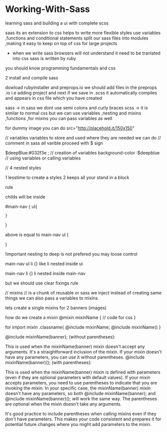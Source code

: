 # Working-With-Sass
learning sass and building a ui with complete scss


saas
its an extension to css helps to write more flexible styles
use variables ,functions and conditional statements 
split our sass files into modules ,making it easy to keep on top of css for large projects

- when we write sass browsers will not understand it need to be tranlated into css
sass is written by ruby

you should know programming fundamentals and css


2 install and compile sass

dowload rubyinstaller and preprops.io  we should add files in the preprops .io i.e adding project and next if we save in .scss it automatically compiles and appears in css file which you have created 

sass -> in sass we dont use semi colons and curly braces 
scss ->  it is similar to normal css but we can use variables ,nesting and mixins ,functions ,for mixins you can pass variables as well

for dummy image you can do src="http://placehold.it/150x150"


//            variables 
variables  to store and used where they are needed 
we can do  // comment in sass
all varible proceed with $ sign

$deepBlue:#032f3e ; //  creation of variables 
background-color :$deepblue // using variables or calling variables

// 4         nested styles 

1 lesstime to create a styles 
2 keeps all your stand in a block

rule 

childs will be inside 

#main-nav {
    ul{

    }
}


above is equal to main-nav ul {

}


!important  nesting to deep is not prefered you may loose control 

main-nav ul li {}   like li nested inside ui

main-nav li {} li nested inside main-nav


but we should use clear fixings rule 


//    mixins 
// is a chunk of reusable or sass we inject 
instead of creating same things we can also pass a variables to mixins


lets create a single mixins for 2 banners (images)

how do we create a mixin 
@mixin mixinName {
    // code for css 
}

for import mixin
.classname{
    @include mixinName;
    @include mixinName()
}

@include mixinName(banner); (without parentheses):

This is used when the mixinName(banner) mixin doesn't accept any arguments. It's a straightforward inclusion of the mixin.
If your mixin doesn't have any parameters, you can use it without parentheses.
@include mixinName(banner)(); (with parentheses):

This is used when the mixinName(banner) mixin is defined with parameters (even if they are optional parameters with default values).
If your mixin accepts parameters, you need to use parentheses to indicate that you are invoking the mixin.
In your specific case, the mixinName(banner) mixin doesn't have any parameters, so both @include mixinName(banner); and @include mixinName(banner)(); will work the same way. The parentheses are optional when the mixin doesn't take any arguments.

It's good practice to include parentheses when calling mixins even if they don't have parameters. This makes your code consistent and prepares it for potential future changes where you might add parameters to the mixin.

